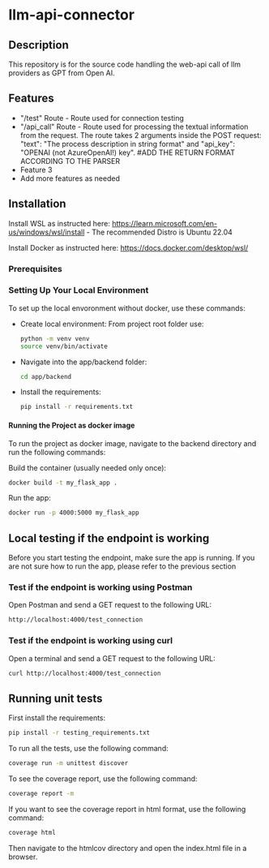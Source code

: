 # llm-api-connector

## Description

This repository is for the source code handling the web-api call of llm providers as GPT from Open AI.

## Features

- "/test" Route - Route used for connection testing 
- "/api_call" Route - Route used for processing the textual information from the request. The route takes 2 arguments inside the POST request: "text": "The process description in string format" and "api_key": "OPENAI (not AzureOpenAI!) key". #ADD THE RETURN FORMAT ACCORDING TO THE PARSER  
- Feature 3
- Add more features as needed

## Installation

Install WSL as instructed here:
    https://learn.microsoft.com/en-us/windows/wsl/install
    - The recommended Distro is Ubuntu 22.04

Install Docker as instructed here:
    https://docs.docker.com/desktop/wsl/

### Prerequisites

### Setting Up Your Local Environment

To set up the local envoronment without docker, use these commands:
- Create local environment: 
    From project root folder use:
    ```bash
    python -m venv venv
    source venv/bin/activate
    ```
- Navigate into the app/backend folder:
    ```bash
    cd app/backend
    ```
- Install the requirements:
    ```bash
    pip install -r requirements.txt
    ```

#### Running the Project as docker image

To run the project as docker image, navigate to the backend directory and run the following commands:

Build the container (usually needed only once):
```bash
docker build -t my_flask_app .
```
Run the app:
```bash
docker run -p 4000:5000 my_flask_app
```

## Local testing if the endpoint is working
Before you start testing the endpoint, make sure the app is running. If you are not sure how to run the app, please refer to the previous section

### Test if the endpoint is working using Postman
Open Postman and send a GET request to the following URL:
```bash
http://localhost:4000/test_connection
```
### Test if the endpoint is working using curl
Open a terminal and send a GET request to the following URL:
```bash
curl http://localhost:4000/test_connection
```

## Running unit tests
First install the requirements:
```bash
pip install -r testing_requirements.txt
```
To run all the tests, use the following command:
```bash
coverage run -m unittest discover
```
To see the coverage report, use the following command:
```bash
coverage report -m
```
If you want to see the coverage report in html format, use the following command:
```bash
coverage html
```
Then navigate to the htmlcov directory and open the index.html file in a browser.
